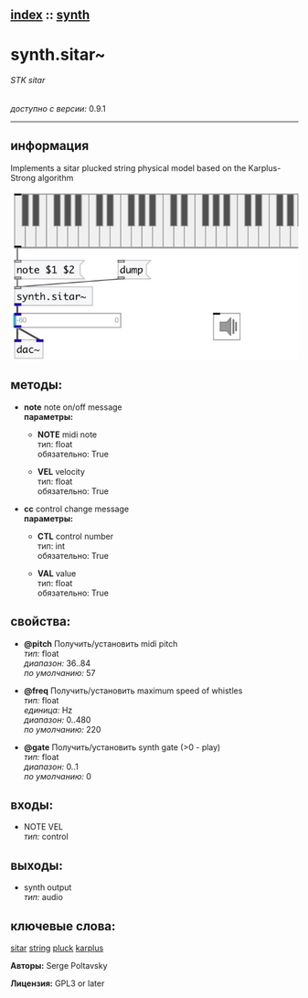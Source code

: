 [index](index.html) :: [synth](category_synth.html)
---

# synth.sitar~

###### STK sitar

*доступно с версии:* 0.9.1

---


## информация
Implements a sitar plucked string physical model based on the Karplus-Strong algorithm


[![example](../examples/img/synth.sitar~.jpg)](../examples/pd/synth.sitar~.pd)





## методы:

* **note**
note on/off message<br>
  __параметры:__
  - **NOTE** midi note<br>
    тип: float <br>
    обязательно: True <br>

  - **VEL** velocity<br>
    тип: float <br>
    обязательно: True <br>

* **cc**
control change message<br>
  __параметры:__
  - **CTL** control number<br>
    тип: int <br>
    обязательно: True <br>

  - **VAL** value<br>
    тип: float <br>
    обязательно: True <br>




## свойства:

* **@pitch** 
Получить/установить midi pitch<br>
_тип:_ float<br>
_диапазон:_ 36..84<br>
_по умолчанию:_ 57<br>

* **@freq** 
Получить/установить maximum speed of whistles<br>
_тип:_ float<br>
_единица:_ Hz<br>
_диапазон:_ 0..480<br>
_по умолчанию:_ 220<br>

* **@gate** 
Получить/установить synth gate (&gt;0 - play)<br>
_тип:_ float<br>
_диапазон:_ 0..1<br>
_по умолчанию:_ 0<br>



## входы:

* NOTE VEL<br>
_тип:_ control



## выходы:

* synth output<br>
_тип:_ audio



## ключевые слова:

[sitar](keywords/sitar.html)
[string](keywords/string.html)
[pluck](keywords/pluck.html)
[karplus](keywords/karplus.html)






**Авторы:** Serge Poltavsky




**Лицензия:** GPL3 or later





